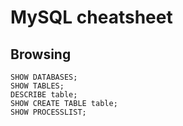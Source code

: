 # MySQL cheatsheet

## Browsing

```mysql
SHOW DATABASES;
SHOW TABLES;
DESCRIBE table;
SHOW CREATE TABLE table;
SHOW PROCESSLIST;
```